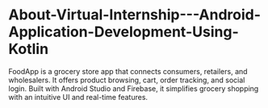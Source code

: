 # About-Virtual-Internship---Android-Application-Development-Using-Kotlin
FoodApp is a grocery store app that connects consumers, retailers, and wholesalers. It offers product browsing, cart, order tracking, and social login. Built with Android Studio and Firebase, it simplifies grocery shopping with an intuitive UI and real-time features.
